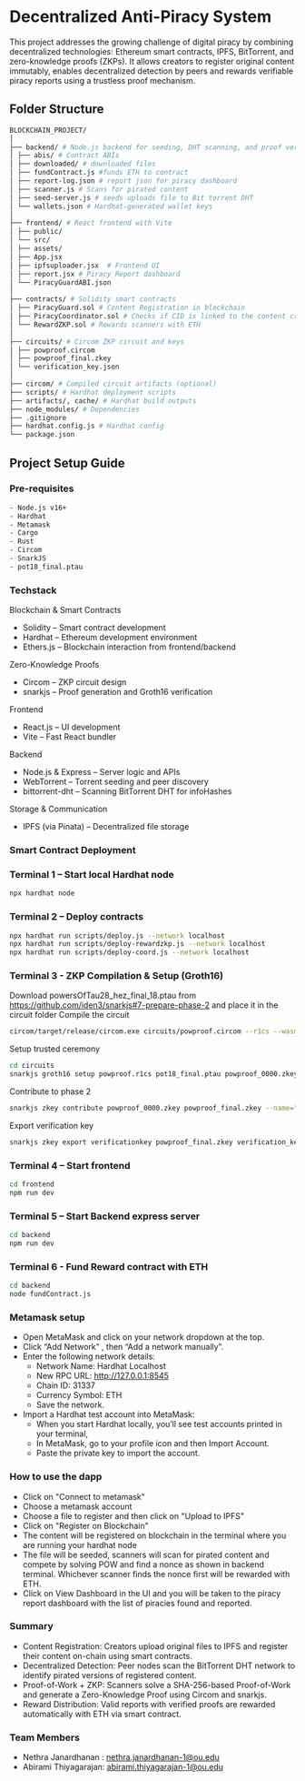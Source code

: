# Decentralized Anti-Piracy System

This project addresses the growing challenge of digital piracy by combining decentralized technologies: Ethereum smart contracts, IPFS, BitTorrent, and zero-knowledge proofs (ZKPs). It allows creators to register original content immutably, enables decentralized detection by peers and rewards verifiable piracy reports using a trustless proof mechanism.

## Folder Structure
```bash
BLOCKCHAIN_PROJECT/
│
├── backend/ # Node.js backend for seeding, DHT scanning, and proof verification
│ ├── abis/ # Contract ABIs
│ ├── downloaded/ # downloaded files
│ ├── fundContract.js #funds ETH to contract 
│ ├── report-log.json # report json for piracy dashboard
│ ├── scanner.js # Scans for pirated content
│ ├── seed-server.js # seeds uploads file to Bit torrent DHT
│ └── wallets.json # Hardhat-generated wallet keys
│
├── frontend/ # React frontend with Vite
│ ├── public/
│ └── src/
│ ├── assets/
│ ├── App.jsx
│ ├── ipfsuploader.jsx  # Frontend UI 
│ ├── report.jsx # Piracy Report dashboard
│ └── PiracyGuardABI.json
│
├── contracts/ # Solidity smart contracts
│ ├── PiracyGuard.sol # Content Registration in blockchain
│ ├── PiracyCoordinator.sol # Checks if CID is linked to the content creator
│ └── RewardZKP.sol # Rewards scanners with ETH
│
├── circuits/ # Circom ZKP circuit and keys
│ ├── powproof.circom
│ ├── powproof_final.zkey
│ └── verification_key.json
│
├── circom/ # Compiled circuit artifacts (optional)
├── scripts/ # Hardhat deployment scripts
├── artifacts/, cache/ # Hardhat build outputs
├── node_modules/ # Dependencies
├── .gitignore
├── hardhat.config.js # Hardhat config
└── package.json
```       

## Project Setup Guide

### Pre-requisites
``` bash
- Node.js v16+  
- Hardhat  
- Metamask  
- Cargo  
- Rust  
- Circom  
- SnarkJS  
- pot18_final.ptau
```
### Techstack
Blockchain & Smart Contracts
- Solidity – Smart contract development
- Hardhat – Ethereum development environment
- Ethers.js – Blockchain interaction from frontend/backend

Zero-Knowledge Proofs
- Circom – ZKP circuit design
- snarkjs – Proof generation and Groth16 verification

Frontend
- React.js – UI development
- Vite – Fast React bundler

Backend
- Node.js & Express – Server logic and APIs
- WebTorrent – Torrent seeding and peer discovery
- bittorrent-dht – Scanning BitTorrent DHT for infoHashes

Storage & Communication
- IPFS (via Pinata) – Decentralized file storage

### Smart Contract Deployment

### Terminal 1 – Start local Hardhat node

```bash
npx hardhat node
```

### Terminal 2 – Deploy contracts
```BASH
npx hardhat run scripts/deploy.js --network localhost  
npx hardhat run scripts/deploy-rewardzkp.js --network localhost  
npx hardhat run scripts/deploy-coord.js --network localhost
```
### Terminal 3 -  ZKP Compilation & Setup (Groth16)
Download powersOfTau28_hez_final_18.ptau from https://github.com/iden3/snarkjs#7-prepare-phase-2 and place it in the circuit folder
Compile the circuit
``` bash
circom/target/release/circom.exe circuits/powproof.circom --r1cs --wasm --sym -o circuits/
```

Setup trusted ceremony
``` bash
cd circuits
snarkjs groth16 setup powproof.r1cs pot18_final.ptau powproof_0000.zkey
```

Contribute to phase 2
``` bash
snarkjs zkey contribute powproof_0000.zkey powproof_final.zkey --name="Contributor 1" -v
```

Export verification key
```bash
snarkjs zkey export verificationkey powproof_final.zkey verification_key.json
```
### Terminal 4 – Start frontend
``` bash
cd frontend  
npm run dev
```
### Terminal 5 – Start Backend express server
``` bash
cd backend  
npm run dev
```
### Terminal 6 - Fund Reward contract with ETH
``` bash
cd backend  
node fundContract.js
```
### Metamask setup
- Open MetaMask and click on your network dropdown at the top.
- Click “Add Network” , then “Add a network manually”.
- Enter the following network details:
   - Network Name: Hardhat Localhost
   - New RPC URL: http://127.0.0.1:8545
   - Chain ID: 31337
   - Currency Symbol: ETH
   - Save the network.
- Import a Hardhat test account into MetaMask:
  - When you start Hardhat locally, you’ll see test accounts printed in your terminal,
  - In MetaMask, go to your profile icon and then Import Account.
  - Paste the private key to import the account.
### How to use the dapp
- Click on "Connect to metamask"
- Choose a metamask account
- Choose a file to register and then click on "Upload to IPFS"
- Click on "Register on Blockchain"
- The content will be registered on blockchain in the terminal where you are running your hardhat node
- The file will be seeded, scanners will scan for pirated content and compete by solving POW and find a nonce as shown in backend terminal. Whichever scanner finds the nonce first will be rewarded with ETH.
- Click on View Dashboard in the UI and you will be taken to the piracy report dashboard with the list of piracies found and reported.

### Summary
- Content Registration: Creators upload original files to IPFS and register their content on-chain using smart contracts.
- Decentralized Detection: Peer nodes scan the BitTorrent DHT network to identify pirated versions of registered content.
- Proof-of-Work + ZKP: Scanners solve a SHA-256-based Proof-of-Work and generate a Zero-Knowledge Proof using Circom and snarkjs.
- Reward Distribution: Valid reports with verified proofs are rewarded automatically with ETH via smart contract.

 ### Team Members
- Nethra Janardhanan : nethra.janardhanan-1@ou.edu
- Abirami Thiyagarajan: abirami.thiyagarajan-1@ou.edu
  
